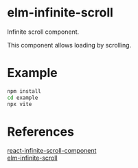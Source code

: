 # elm-infinite-scroll

Infinite scroll component.

This component allows loading by scrolling.

# Example

```bash
npm install
cd example
npx vite
```

# References

[react-infinite-scroll-component](https://github.com/ankeetmaini/react-infinite-scroll-component)  
[elm-infinite-scroll](https://github.com/FabienHenon/elm-infinite-scroll)
